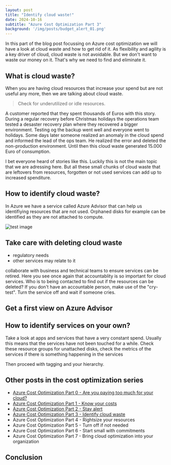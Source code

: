 ```yaml
---
layout: post
title: "Identify cloud waste!"
date: 2024-10-16
subtitle: "Azure Cost Optimization Part 3"
background: '/img/posts/budget_alert_01.png'
---
```

In this part of the blog post focussing on Azure cost optimization we will have a look at cloud waste and how to get rid of it. As flexibility and agility is a key driver of cloud, cloud waste is not avoidable. But we don't want to waste our money on it. That's why we need to find and eliminate it.

## What is cloud waste?

When you are having cloud resources that increase your spend but are not useful any more, then we are talking about cloud waste.

> Check for underutilized or idle resources.

A customer reported that they spent thousands of Euros with this story. During a regular recovery before Christmas holidays the operations team tested a desaster recovery plan where they recovered a bigger environment. Testing og the backup went well and everyone went to holidays. Some days later someone realized an anomaly in the cloud spend and informed the lead of the ops team. He realized the error and deleted the non-production environment. Until then this cloud waste generated 15.000 Euro of consumption.

I bet everyone heard of stories like this. Luckily this is not the main topic that we are adressing here. But all these small chunks of cloud waste that are leftovers from resources, forgotten or not used services can add up to increased spenditure.

## How to identify cloud waste?

In Azure we have a service called Azure Advisor that can help us identifiying resources that are not used. Orphaned disks for example can be identified as they are not attached to compute.

![test image](/Cloud-Coffeebreak/img/005.png)

## Take care with deleting cloud waste

- regulatory needs
- other services may relate to it

collaborate with business and technical teams to ensure services can be retired. 
Here you see once again that accountablity is so important for cloud services. Who is to being contacted to find out if the resources can be deleted?
If you don't have an accountable person, make use of the "cry-test". Turn the service off and wait if someone cries. 

## Get a first view on Azure Advisor

## How to identify services on your own?

Take a look at apps and services that have a very constant spend. Usually this means that the services have not been touched for a while. Check these resource groups for unattached disks, check the metrics of the services if there is something happening in the services

Then proceed with tagging and your hierarchy.

## Other posts in the cost optimization series

- [Azure Cost Optimization Part 0 - Are you paying too much for your cloud?](2024-09-25-are-you-paying-too-much-for-your-cloud.md)
- [Azure Cost Optimization Part 1 - Know your costs](2024-10-01-azure-cost-optimization-part-1-know-your-costs.md)
- [Azure Cost Optimization Part 2 - Stay alert](2024-10-14-azure-cost-optimization-part-2-stay-alert.md)
- [Azure Cost Optimization Part 3 - Identify cloud waste](2024-10-16-azure-cost-optimization-part-3-identify-cloud-waste.md)
- Azure Cost Optimization Part 4 - Rightsize your resources
- Azure Cost Optimization Part 5 - Turn off if not needed  
- Azure Cost Optimization Part 6 - Start small with commitments
- Azure Cost Optimization Part 7 - Bring cloud optimization into your organization

## Conclusion

